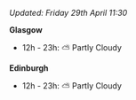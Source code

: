 *Updated: Friday 29th April 11:30*

**Glasgow**

* 12h - 23h: :partly_sunny: Partly Cloudy

**Edinburgh**

* 12h - 23h: :partly_sunny: Partly Cloudy

